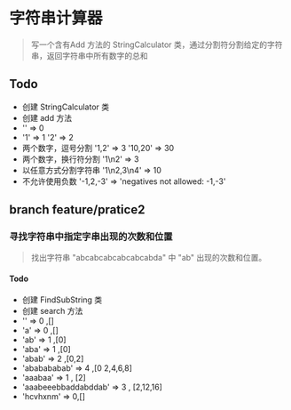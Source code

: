 # 字符串计算器

> 写一个含有Add 方法的 StringCalculator 类，通过分割符分割给定的字符串，返回字符串中所有数字的总和

## Todo

* 创建 StringCalculator 类
* 创建 add 方法
* '' => 0
* '1' => 1 '2' => 2
* 两个数字，逗号分割 '1,2' => 3 '10,20' => 30
* 两个数字，换行符分割 '1\n2' => 3
* 以任意方式分割字符串 '1\n2,3\n4' => 10
* 不允许使用负数 '-1,2,-3' => 'negatives not allowed: -1,-3'

## branch feature/pratice2


### 寻找字符串中指定字串出现的次数和位置

> 找出字符串 "abcabcabcabcabcabda" 中 "ab" 出现的次数和位置。

#### Todo

* 创建 FindSubString 类
* 创建 search 方法
* '' => 0 ,[]
* 'a' => 0 ,[]
* 'ab' => 1 ,[0]
* 'aba' => 1 ,[0]
* 'abab' => 2 ,[0,2]
* 'ababababab' => 4 ,[0 2,4,6,8]
* 'aaabaa' => 1 , [2]
* 'aaabeeebbaddabddab' => 3 , [2,12,16]
* 'hcvhxnm' => 0,[]